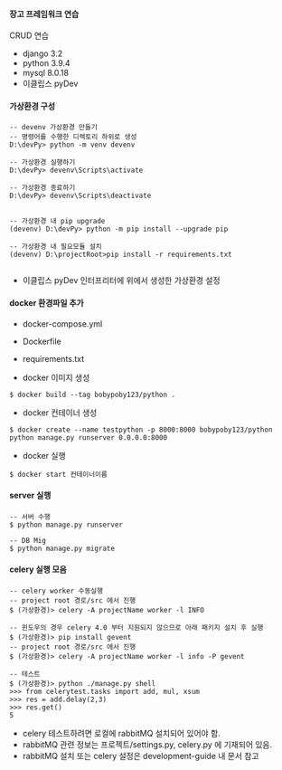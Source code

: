 
#### 장고 프레임워크 연습

CRUD 연습  


* django 3.2
* python 3.9.4
* mysql 8.0.18
* 이클립스 pyDev


#### 가상환경 구성

```
-- devenv 가상환경 만들기
-- 명령어를 수행한 디렉토리 하위로 생성
D:\devPy> python -m venv devenv
 
-- 가상환경 실행하기
D:\devPy> devenv\Scripts\activate
 
-- 가상환경 종료하기
D:\devPy> devenv\Scripts\deactivate
 
 
-- 가상환경 내 pip upgrade
(devenv) D:\devPy> python -m pip install --upgrade pip
 
-- 가상환경 내 필요모듈 설치
(devenv) D:\projectRoot>pip install -r requirements.txt 
 
```

* 이클립스 pyDev 인터프리터에 위에서 생성한 가상환경 설정


#### docker 환경파일 추가

* docker-compose.yml
* Dockerfile
* requirements.txt

* docker 이미지 생성

```
$ docker build --tag bobypoby123/python .
```

* docker 컨테이너 생성

```
$ docker create --name testpython -p 8000:8000 bobypoby123/python python manage.py runserver 0.0.0.0:8000
```

* docker 실행

```
$ docker start 컨테이너이름
```


#### server 실행

```
-- 서버 수행
$ python manage.py runserver

-- DB Mig
$ python manage.py migrate

```


#### celery 실행 모음

```
-- celery worker 수동실행
-- project root 경로/src 에서 진행
$ (가상환경)> celery -A projectName worker -l INFO
 
-- 윈도우의 경우 celery 4.0 부터 지원되지 않으므로 아래 패키지 설치 후 실행
$ (가상환경)> pip install gevent
-- project root 경로/src 에서 진행
$ (가상환경)> celery -A projectName worker -l info -P gevent
 
-- 테스트
$ (가상환경)> python ./manage.py shell
>>> from celerytest.tasks import add, mul, xsum
>>> res = add.delay(2,3)
>>> res.get()
5
```

* celery 테스트하려면 로컬에 rabbitMQ 설치되어 있어야 함.
* rabbitMQ 관련 정보는 프로젝트/settings.py, celery.py 에 기재되어 있음.
* rabbitMQ 설치 또는 celery 설정은 development-guide 내 문서 참고
